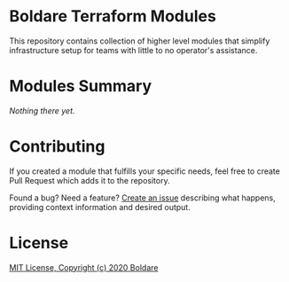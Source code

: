 # Boldare Terraform Modules

This repository contains collection of higher level modules that simplify infrastructure
setup for teams with little to no operator's assistance.

# Modules Summary

_Nothing there yet._

# Contributing

If you created a module that fulfills your specific needs, feel free to create Pull Request
which adds it to the repository.

Found a bug? Need a feature? [Create an issue](https://github.com/boldare/terraform-modules/issues/new) describing 
what happens, providing context information and desired output.

# License

[MIT License, Copyright (c) 2020 Boldare](LICENSE)


